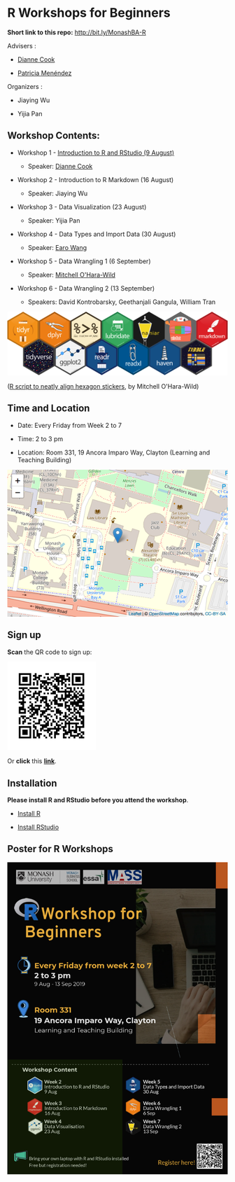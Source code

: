 
R Workshops for Beginners
=========================

**Short link to this repo:** <http://bit.ly/MonashBA-R>

Advisers :

-   [Dianne Cook](http://dicook.org)

-   [Patricia Menéndez](https://www.patriciamenendez.com)

Organizers :

-   Jiaying Wu

-   Yijia Pan

Workshop Contents:
------------------

-   Workshop 1 - [Introduction to R and RStudio (9 August)](https://ebsmonash.shinyapps.io/workshop1_intro/)

    -   Speaker: [Dianne Cook](http://dicook.org)

-   Workshop 2 - Introduction to R Markdown (16 August)

    -   Speaker: Jiaying Wu

-   Workshop 3 - Data Visualization (23 August)

    -   Speaker: Yijia Pan

-   Workshop 4 - Data Types and Import Data (30 August)

    -   Speaker: [Earo Wang](https://earo.me)

-   Workshop 5 - Data Wrangling 1 (6 September)

    -   Speaker: [Mitchell O'Hara-Wild](https://www.mitchelloharawild.com)

-   Workshop 6 - Data Wrangling 2 (13 September)

    -   Speakers: David Kontrobarsky, Geethanjali Gangula, William Tran

![](images/Hexwall.png)

([R script to neatly align hexagon stickers](https://github.com/mitchelloharawild/hexwall), by Mitchell O'Hara-Wild)

Time and Location
-----------------

-   Date: Every Friday from Week 2 to 7

-   Time: 2 to 3 pm

-   Location: Room 331, 19 Ancora Imparo Way, Clayton (Learning and Teaching Building)

<img src="images/unnamed-chunk-1-1.png" style="display: block; margin: auto;" />

Sign up
-------

**Scan** the QR code to sign up:

<img src="images/Signup_QRcode.png" style="width:40.0%" style="height:40.0%" />

Or **click** this [**link**](https://docs.google.com/forms/d/1umPW5ooUfOoKhLB-5ehamH9tKTphBEtyc5G6EXfYpN8/viewform?edit_requested=true).

Installation
------------

**Please install R and RStudio before you attend the workshop**.

-   [Install R](https://cran.csiro.au)

-   [Install RStudio](https://www.rstudio.com/products/rstudio/download/)

Poster for R Workshops
----------------------

![](images/poster_black.png)
